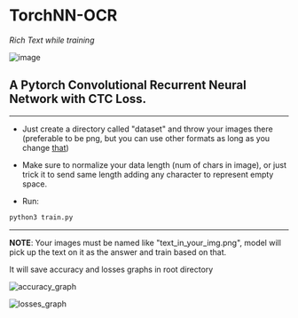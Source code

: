 # TorchNN-OCR

*Rich Text while training*

![image](https://user-images.githubusercontent.com/56324869/146463494-b3a2ef46-cb07-44e3-b6c4-02d8841927df.png)


## A Pytorch Convolutional Recurrent Neural Network with CTC Loss.

----------------------------------------------------

- Just create a directory called "dataset" and throw your images there (preferable to be png, but you can use other formats as long as you change [that](https://github.com/GabrielDornelles/EchidNet-OCR/blob/5275b1169051763fbb08f583871a28e88c706454/train.py#L56))

- Make sure to normalize your data length (num of chars in image), or just trick it to send same length adding any character to represent empty space.

- Run:
```sh
python3 train.py
```
----------------------------------------------------
**NOTE**: Your images must be named like "text_in_your_img.png", model will pick up the text on it as the answer and train based on that.

It will save accuracy and losses graphs in root directory

![accuracy_graph](https://user-images.githubusercontent.com/56324869/111052708-1af37880-843c-11eb-9b27-954519e5975e.png)

![losses_graph](https://user-images.githubusercontent.com/56324869/111052721-39597400-843c-11eb-8d22-d26f815d4209.png)
